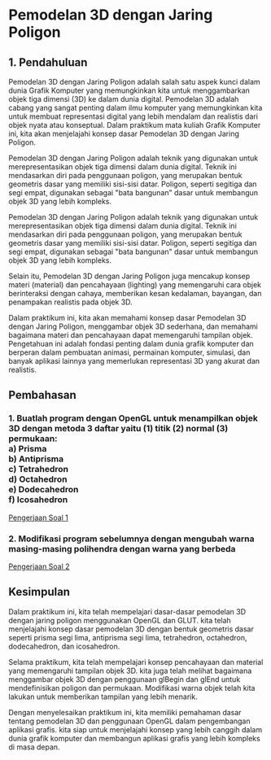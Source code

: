 # Pemodelan 3D dengan Jaring Poligon

## 1. Pendahuluan
Pemodelan 3D dengan Jaring Poligon adalah salah satu aspek kunci dalam dunia Grafik Komputer yang memungkinkan kita untuk menggambarkan objek tiga dimensi (3D) ke dalam dunia digital. Pemodelan 3D adalah cabang yang sangat penting dalam ilmu komputer yang memungkinkan kita untuk membuat representasi digital yang lebih mendalam dan realistis dari objek nyata atau konseptual. Dalam praktikum mata kuliah Grafik Komputer ini, kita akan menjelajahi konsep dasar Pemodelan 3D dengan Jaring Poligon.

Pemodelan 3D dengan Jaring Poligon adalah teknik yang digunakan untuk merepresentasikan objek tiga dimensi dalam dunia digital. Teknik ini mendasarkan diri pada penggunaan poligon, yang merupakan bentuk geometris dasar yang memiliki sisi-sisi datar. Poligon, seperti segitiga dan segi empat, digunakan sebagai "bata bangunan" dasar untuk membangun objek 3D yang lebih kompleks.

Pemodelan 3D dengan Jaring Poligon adalah teknik yang digunakan untuk merepresentasikan objek tiga dimensi dalam dunia digital. Teknik ini mendasarkan diri pada penggunaan poligon, yang merupakan bentuk geometris dasar yang memiliki sisi-sisi datar. Poligon, seperti segitiga dan segi empat, digunakan sebagai "bata bangunan" dasar untuk membangun objek 3D yang lebih kompleks.

Selain itu, Pemodelan 3D dengan Jaring Poligon juga mencakup konsep materi (material) dan pencahayaan (lighting) yang memengaruhi cara objek berinteraksi dengan cahaya, memberikan kesan kedalaman, bayangan, dan penampakan realistis pada objek 3D.

Dalam praktikum ini, kita akan memahami konsep dasar Pemodelan 3D dengan Jaring Poligon, menggambar objek 3D sederhana, dan memahami bagaimana materi dan pencahayaan dapat memengaruhi tampilan objek. Pengetahuan ini adalah fondasi penting dalam dunia grafik komputer dan berperan dalam pembuatan animasi, permainan komputer, simulasi, dan banyak aplikasi lainnya yang memerlukan representasi 3D yang akurat dan realistis.

## Pembahasan
### 1. Buatlah program dengan OpenGL untuk menampilkan objek 3D dengan metoda 3 daftar yaitu (1) titik (2) normal (3) permukaan: <br> a) Prisma <br>b) Antiprisma <br>c) Tetrahedron <br>d) Octahedron <br>e) Dodecahedron <br>f) Icosahedron
[Pengerjaan Soal 1](https://github.com/yoga220802/Praktikum_Grafkom/tree/main/Pertemuan%206/tasks/Soal%201)

### 2. Modifikasi program sebelumnya dengan mengubah warna masing-masing polihendra dengan warna yang berbeda
[Pengerjaan Soal 2](https://github.com/yoga220802/Praktikum_Grafkom/tree/main/Pertemuan%206/tasks/Soal%202)


## Kesimpulan
Dalam praktikum ini, kita telah mempelajari dasar-dasar pemodelan 3D dengan jaring poligon menggunakan OpenGL dan GLUT. kita telah menjelajahi konsep dasar pemodelan 3D dengan bentuk geometris dasar seperti prisma segi lima, antiprisma segi lima, tetrahedron, octahedron, dodecahedron, dan icosahedron.

Selama praktikum, kita telah mempelajari konsep pencahayaan dan material yang memengaruhi tampilan objek 3D. kita juga telah melihat bagaimana menggambar objek 3D dengan penggunaan glBegin dan glEnd untuk mendefinisikan poligon dan permukaan. Modifikasi warna objek telah kita lakukan untuk memberikan tampilan yang lebih menarik.

Dengan menyelesaikan praktikum ini, kita memiliki pemahaman dasar tentang pemodelan 3D dan penggunaan OpenGL dalam pengembangan aplikasi grafis. kita siap untuk menjelajahi konsep yang lebih canggih dalam dunia grafik komputer dan membangun aplikasi grafis yang lebih kompleks di masa depan.
